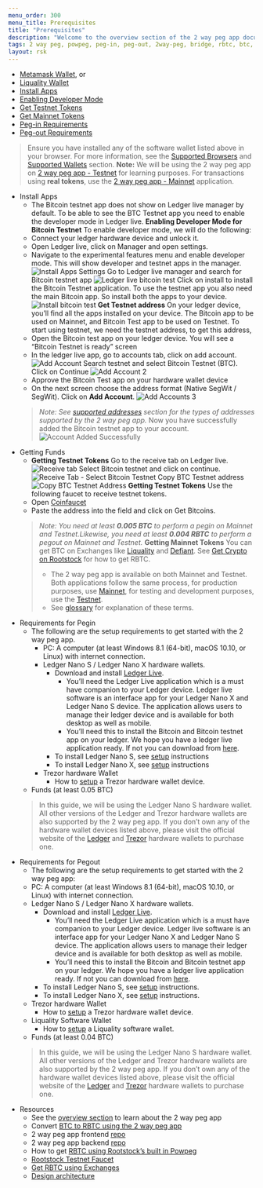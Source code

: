 ```yaml
---
menu_order: 300
menu_title: Prerequisites
title: "Prerequisites"
description: "Welcome to the overview section of the 2 way peg app documentation."
tags: 2 way peg, powpeg, peg-in, peg-out, 2way-peg, bridge, rbtc, btc, rootstock, testnet, mainnet, guide, setup, integrate, use
layout: rsk
---
```


- [Metamask Wallet](/develop/wallet/use/metamask/), or
- [Liquality Wallet](/solutions/liquality/)
- [Install Apps](/guides/two-way-peg-app/prerequisites#install-apps)
- [Enabling Developer Mode](/guides/two-way-peg-app/prerequisites#enabling-developer-mode)
- [Get Testnet Tokens](/guides/two-way-peg-app/prerequisites#getting-testnet-tokens)
- [Get Mainnet Tokens](/content/rsk-devportal/guides/two-way-peg-app/prerequisites#getting-mainnet-tokens)
- [Peg-in Requirements](/content/rsk-devportal/guides/two-way-peg-app/prerequisites#requirements-for-pegin)
- [Peg-out Requirements](/content/rsk-devportal/guides/two-way-peg-app/prerequisites#requirements-for-pegout)

> Ensure you have installed any of the software wallet listed above in your browser. For more information, see the [Supported Browsers](/guides/two-way-peg-app/getting-started#supported-browsers) and [Supported Wallets](/guides/two-way-peg-app/getting-started#supported-wallets) section.
> **Note:** We will be using the 2 way peg app on [2 way peg app - Testnet](https://app.2wp.testnet.rootstock.io/) for learning purposes.
> For transactions using **real tokens**, use the [2 way peg app - Mainnet](https://app.2wp.rootstock.io/) application.


[](#top "collapsible")
- Install Apps
    - The Bitcoin testnet app does not show on Ledger live manager by default. To be able to see the BTC Testnet app you need to enable the developer mode in Ledger live.
    **Enabling Developer Mode for Bitcoin Testnet** 
    To enable developer mode, we will do the following:
    - Connect your ledger hardware device and unlock it.
    - Open Ledger live, click on Manager and open settings. 
    - Navigate to the experimental features menu and enable developer mode. This will show developer and testnet apps in the manager.
    ![Install Apps Settings](/assets/img/guides/two-way-peg-app/install-apps-settings.png)
    Go to Ledger live manager and search for Bitcoin testnet app
    ![Ledger live bitcoin test](/assets/img/guides/two-way-peg-app/ledger-live-bitcoin-test.png)
    Click on install to install the Bitcoin Testnet application. To use the testnet app you also need the main Bitcoin app. So install both the apps to your device.
    ![Install bitcoin test](/assets/img/guides/two-way-peg-app/install-bitcoin-test.png)
    **Get Testnet address**
    On your ledger device, you’ll find all the apps installed on your device. The Bitcoin app to be used on Mainnet, and Bitcoin Test app to be used on Testnet.
    To start using testnet, we need the testnet address, to get this address, 
    - Open the Bitcoin test app on your ledger device. You will see a “Bitcoin Testnet is ready” screen
    - In the ledger live app, go to accounts tab, click on add account.
    ![Add Account](/assets/img/guides/two-way-peg-app/add-account.png)
    Search testnet and select Bitcoin Testnet (BTC). Click on Continue
    ![Add Account 2](/assets/img/guides/two-way-peg-app/add-accounts.png)
    - Approve the Bitcoin Test app on your hardware wallet device
    - On the next screen choose the address format (Native SegWit / SegWit).
    Click on **Add Account**.
    ![Add Accounts 3](/assets/img/guides/two-way-peg-app/add-account-3.png)
    >_Note: See [supported addresses](#supported-addresses) section for the types of addresses supported by the 2 way peg app._
    Now you have successfully added the Bitcoin testnet app to your account.
    ![Account Added Successfully](/assets/img/guides/two-way-peg-app/account-added-successfully.png)
- Getting Funds
    - **Getting Testnet Tokens**
    Go to the receive tab on Ledger live.
    ![Receive tab](/assets/img/guides/two-way-peg-app/receive-tab.png)
    Select Bitcoin testnet and click on continue. 
    ![Receive Tab - Select Bitcoin Testnet](/assets/img/guides/two-way-peg-app/receive-tab-select-bitcoin-testnet.png)
    Copy BTC Testnet address
    ![Copy BTC Testnet Address](/assets/img/guides/two-way-peg-app/copy-btc-testnet-address.png)
    **Getting Testnet Tokens**
    Use the following faucet to receive testnet tokens.
    - Open [Coinfaucet](https://coinfaucet.eu/en/btc-testnet/)
    - Paste the address into the field and click on Get Bitcoins. 
    > _Note: You need at least **0.005 BTC** to perform a pegin on Mainnet and Testnet.Likewise,
    you need at least **0.004 RBTC** to perform a pegout on Mainnet and Testnet._
    **Getting Mainnet Tokens**
    You can get BTC on Exchanges like [Liquality](/solutions/liquality/) and [Defiant](https://www.defiantapp.tech/en/en).  See [Get Crypto on Rootstock](/guides/get-crypto-on-rsk/) for how to get RBTC.
    > - The 2 way peg app is available on both Mainnet and Testnet. Both applications follow the same process, for production purposes, use [Mainnet](https://app.2wp.rootstock.io/), for testing and development purposes, use the [Testnet](https://app.2wp.testnet.rootstock.io/). 
    > - See [glossary](/guides/two-way-peg-app/glossary/) for explanation of these terms.
- Requirements for Pegin
    - The following are the setup requirements to get started with the 2 way peg app.
        - PC: A computer (at least Windows 8.1 (64-bit), macOS 10.10, or Linux) with internet connection.
        - Ledger Nano S / Ledger Nano X hardware wallets. 
            - Download and install [Ledger Live](https://support.ledger.com/hc/en-us/articles/4404389503889-Getting-started-with-Ledger-Live?docs=true).
                - You’ll need the Ledger Live application which is a must have companion to your Ledger device. Ledger live software is an interface app for your Ledger Nano X and Ledger Nano S device. The application allows users to manage their ledger device and is available for both desktop as well as mobile.
                - You’ll need this to install the Bitcoin and Bitcoin testnet app on your ledger. We hope you have a ledger live application ready. If not you can download from [here](https://www.ledger.com/ledger-live/download).
            - To install Ledger Nano S, see [setup](https://support.ledger.com/hc/en-us/articles/360000613793?docs=true) instructions
            - To install Ledger Nano X, see [setup](https://support.ledger.com/hc/en-us/articles/360018784134-Set-up-your-Ledger-Nano-X?docs=true) instructions
        - Trezor hardware Wallet
            - How to [setup](https://wiki.trezor.io/User_manual:Setting_up_the_Trezor_device) a Trezor hardware wallet device.
    - Funds (at least 0.05 BTC)
    > In this guide, we will be using the Ledger Nano S hardware wallet. All other versions of the Ledger and Trezor hardware wallets are also supported by the 2 way peg app.
    > If you don’t own any of the hardware wallet devices listed above, please visit the official website of the [Ledger](https://shop.ledger.com/products/ledger-nano-s-plus) and [Trezor](https://shop.trezor.io/) hardware wallets to purchase one.
- Requirements for Pegout
    - The following are the setup requirements to get started with the 2 way peg app:
    - PC: A computer (at least Windows 8.1 (64-bit), macOS 10.10, or Linux) with internet connection.
    - Ledger Nano S / Ledger Nano X hardware wallets.
        - Download and install [Ledger Live](https://support.ledger.com/hc/en-us/articles/4404389503889-Getting-started-with-Ledger-Live?docs=true).
            - You’ll need the Ledger Live application which is a must have companion to your Ledger device. Ledger live software is an interface app for your Ledger Nano X and Ledger Nano S device. The application allows users to manage their ledger device and is available for both desktop as well as mobile.
            - You’ll need this to install the Bitcoin and Bitcoin testnet app on your ledger. We hope you have a ledger live application ready. If not you can download from [here](https://www.ledger.com/ledger-live/download).
        - To install Ledger Nano S, see [setup](https://support.ledger.com/hc/en-us/articles/360000613793?docs=true) instructions.
        - To install Ledger Nano X, see [setup](https://support.ledger.com/hc/en-us/articles/360018784134-Set-up-your-Ledger-Nano-X?docs=true) instructions.
    - Trezor hardware Wallet
        - How to [setup](https://wiki.trezor.io/User_manual:Setting_up_the_Trezor_device) a Trezor hardware wallet device.
    - Liquality Software Wallet
        - How to [setup](https://www.liquality.io/) a Liquality software wallet.
    - Funds (at least 0.04 BTC)
    > In this guide, we will be using the Ledger Nano S hardware wallet. All other versions of the Ledger and Trezor hardware wallets are also supported by the 2 way peg app.
    > If you don’t own any of the hardware wallet devices listed above, please visit the official website of the [Ledger](https://shop.ledger.com/products/ledger-nano-s-plus) and [Trezor](https://shop.trezor.io/) hardware wallets to purchase one.  
- Resources
    * See the [overview section](/guides/two-way-peg-app/overview/) to learn about the 2 way peg app
    * Convert [BTC to RBTC using the 2 way peg app](/guides/two-way-peg-app/pegin/)
    * 2 way peg app frontend [repo](https://github.com/rsksmart/2wp-app)
    * 2 way peg app backend [repo](https://github.com/rsksmart/2wp-api)
    * How to get [RBTC using Rootstock’s built in Powpeg](https://developers.rootstock.io/guides/get-crypto-on-rsk/powpeg-btc-rbtc/)
    * [Rootstock Testnet Faucet](https://faucet.rootstock.io/)
    * [Get RBTC using Exchanges](https://developers.rootstock.io/guides/get-crypto-on-rsk/rbtc-exchanges/)
    * [Design architecture](/guides/two-way-peg-app/advanced-operations/design-architecture/)